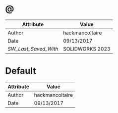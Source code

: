 # @
| Attribute | Value |
| ---  | ---     |
| Author | hackmancoltaire |
| Date | 09/13/2017 |
| _SW_Last_Saved_With_ | SOLIDWORKS 2023 |
# Default
| Attribute | Value |
| ---  | ---     |
| Author | hackmancoltaire |
| Date | 09/13/2017 |

